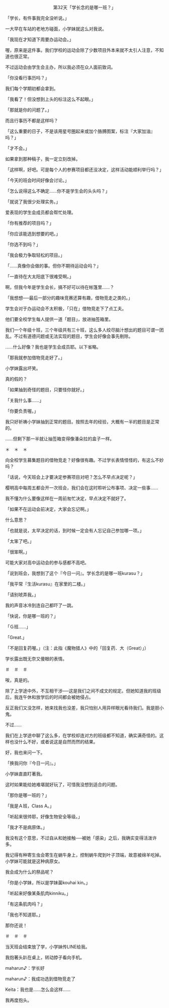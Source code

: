 <p align="center">第32天「学长念的是哪一班？」</p>

「学长，有件事我完全没听说。」

一大早在车站的老地方碰面，小学妹就这么对我说。

「我现在才知道下周要办运动会。」

喔，原来是这件事。我们学校的运动会除了少数项目外本来就不太引人注意，不知道也很正常。

不过运动会由学生会主办，所以我必须在众人面前致词。

「你没看行事历吗？」

我们每个学期初都会拿到。

「我看了！但没想到上头的标注这么不起眼。」

「那就是你的问题了。」

而且行事历不都是这样吗？

「这么重要的日子，不是该用星号圈起来或加个胳膊图案，标注『大家加油』吗？」

「才不会。」

如果拿到那种稿子，我一定立刻改掉。

「这样啊，好吧。可是每个人的参赛项目都还没决定，这样活动能顺利举行吗？」

「今天的班会时间好像会讨论。」

「怎么说得这么不确定……你不是学生会的头头吗？」

「就说了我很少处理实务。」

爱表现的学生会成员都会帮忙处理。

「你有推荐的项目吗？」

「你应该能选到想要的吧。」

「你选不到吗？」

「我会极力争取轻松的项目。」

「……真像你会做的事。但你不期待运动会吗？」

「一直待在大太阳底下很难受啊。」

啊，但我今年是学生会长，搞不好可以待在帐篷里……？

「我想想──最后一部分的趣味竞赛还算有趣，借物竞走之类的。」

学生会对于办运动会不太积极，「只在」借物竞走下了点工夫。

他们要全校学生每人提供一道「题目」，放进抽签箱里。

我们一个年级十班，三个年级共有三十班，这么多人绞尽脑汁想出的题目可谓一团乱。不过有道德问题或无法实现的题目，学生会好像会事先剔除。

……什么好像？我也是学生会成员耶。以下省略。

「那我就参加借物竞走好了。」

小学妹露出坏笑。

真的假的？

「如果抽到奇怪的题目，只要怪你就好。」

「关我什么事……」

「你要负责喔。」

我只好祈祷小学妹抽到正常的题目。按照去年的经验，大概有一半的题目是正常的。

……但剩下那一半就让抽签箱变得像潘朵拉的盒子一样。

＊　＊　＊

向全校学生募集题目的借物竞走？好像很有趣。不过学长表情怪怪的，有这么不妙吗？

「话说，今天班会上才要决定参赛项目对吧？怎么不早点决定呢？」

樱明高中每周五都会开一次班会，我们会在这时聆听公布事项、决定一些事……

我不懂为什么要像这样在一周前匆忙决定，早点决定不就好了。

「如果不在运动会前决定，大家会忘记啊。」

什么意思？

「也就是说，太早决定的话，到时候一定会有人忘记自己参加哪一项。」

「太笨了吧。」

「很笨啊。」

可能大家对高中运动会的参与感都不高吧。

「说到班会，我想到了这个『今日一问』。学长念的是哪一班kurasu？」

「我平常『生活kurasu』在家里的二楼。」

「请别唬弄我。」

我的声音冰冷到连自己都吓了一跳。

「快说，你是哪一班的？」

「Ｇ班……」

「Great.」

「不是回复药喔。」（注：此指《魔物猎人》中的「回复药．大（Great）」）

学长露出既无奈又傻眼的表情。

＃　＃　＃

唉，真是的。

除了上学途中外，不互相干涉──这是我们之间不成文的规定。但她知道我的班级后，我连午休和放学后的时间都会被她侵占。

反正我们又没怎样，她来找我也没差，我只怕别人用异样眼光看待我们。我是胆小鬼。

不过……

我们在上学途中聊了这么多，在学校却连对方的班级都不知道，确实满奇怪的。这样也没什么不好，或者说这是自然而然的结果。

好，我也来问一下。

「换我问你『今日一问』。」

小学妹直直盯著我。

这时如果能给她难堪就好玩了，可惜我没想到适合的问题。

「那你是哪一班的？」

「我是Ａ班，Class A。」

「听起来很帅耶，好像生物安全等级。」

「我才不是病原体。」

我没有这个意思，不过自从和她接触──被她「感染」之后，我确实变得活泼许多。

我记得有种寄生虫会寄生在蜗牛身上，控制蜗牛爬到叶子顶端，故意被绵羊吃掉。小学妹可能就是这种病原女。

我会成为什么的祭品呢？

「你是小学妹，所以是学妹菌kouhai kin。」

「听起来好像某条肌肉kinniku。」

「有这条肌肉吗？」

「我也不知道耶。」

那你还说！

＃　＃　＃

当天班会结束放了学，小学妹传LINE给我。

我抱著头趴在桌上，转动脖子看向手机。

maharun♪：学长好

maharun♪：我成功选到借物竞走了

Keita：我也是……怎么会这样……

我再度抱头。

